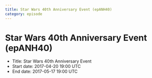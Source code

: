 ```yaml
---
title: Star Wars 40th Anniversary Event (epANH40)
category: episode
---
```


# Star Wars 40th Anniversary Event (epANH40)



  * Title: Star Wars 40th Anniversary Event
  * Start date: 2017-04-20 19:00 UTC
  * End date: 2017-05-17 19:00 UTC

